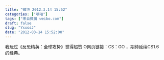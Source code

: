 ```yaml
---
title: "微博 2012.3.14 15:52"
categories: ["嘀咕"]
tags: ["来自微博 weibo.com"]
draft: false
slug: "YxxssJ"
date: "2012-03-14 15:52:00"
---
```


<p>我玩过《反恐精英：全球攻势》觉得超赞 O网页链接：CS：GO ，期待延续CS1.6的经典。 ​​​​</p>
